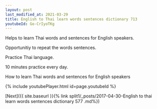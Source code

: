 ```yaml
---
layout: post
last_modified_at: 2021-03-29
title: English to Thai learn words sentences dictionary 713 
youtubeId: Go-CrIyoTKg
---
```

 
 
Helps to learn Thai words and sentences for English speakers.

Opportunitiy to repeat the words sentences. 

Practice Thai language. 
 
10 minutes practice every day. 
 
How to learn Thai words and sentences for English speakers 
 
{% include youtubePlayer.html id=page.youtubeId %}
 
 
[Next]({{ site.baseurl }}{% link  split1/_posts/2017-04-30-English to thai learn words sentences dictionary 577 .md%})
 
